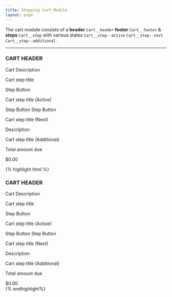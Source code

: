```yaml
---
title: Shopping Cart Module
layout: page
---
```


<p class="t-4">The cart module consists of a <strong>header</strong> <code>Cart__header</code> <strong>footer</strong> <code>Cart__footer</code> &amp; <strong>steps</strong> <code>Cart__step</code> with various states <code>Cart__step--active</code> <code>Cart__step--next</code> <code>Cart__step--additional</code>.</p>

<hr />

<div class="w-50 m-bottom-7">

<div class="Cart__wrapper">
    <div class="Cart__header">
        <h3>CART HEADER</h3>
        <p>Cart Description</p>
    </div><!--Cart__header-->
    <div class="Cart__step">
        <p class="Cart__heading">Cart step title</p>
        <a href"/">Step Button</a>
    </div><!--Cart__step-->
    <div class="Cart__step Cart__step--active">
        <p class="Cart__heading">Cart step title (Active)</p>
        <a href"/">Step Button</a>
        <a href"/">Step Button</a>
    </div><!--Cart__step-->
    <div class="Cart__step Cart__step--next">
            <p class="Cart__heading">Cart step title (Next)</p>
            <span>Description</span>
    </div><!--Cart__step-->
    <div class="Cart__step Cart__step--additional">
            <p class="Cart__heading">Cart step title (Additional)</p>
    </div><!--Cart__step-->
    <div class="Cart__footer">
        <div class="Cart__price"><p>Total amount due</p><span>$0.00</span></div>
    </div><!--Cart__footer-->
</div><!--Cart__wrapper-->

</div>

{% highlight html %}
<div class="Cart__wrapper">
    <div class="Cart__header">
        <h3>CART HEADER</h3>
        <p>Cart Description</p>
    </div><!--Cart__header-->
    <div class="Cart__step">
        <p class="Cart__heading">Cart step title</p>
        <a href"/">Step Button</a>
    </div><!--Cart__step-->
    <div class="Cart__step Cart__step--active">
        <p class="Cart__heading">Cart step title (Active)</p>
        <a href"/">Step Button</a>
        <a href"/">Step Button</a>
    </div><!--Cart__step-->
    <div class="Cart__step Cart__step--next">
            <p class="Cart__heading">Cart step title (Next)</p>
            <span>Description</span>
    </div><!--Cart__step-->
    <div class="Cart__step Cart__step--additional">
            <p class="Cart__heading">Cart step title (Additional)</p>
    </div><!--Cart__step-->
    <div class="Cart__footer">
        <div class="Cart__price"><p>Total amount due</p><span>$0.00</span></div>
    </div><!--Cart__footer-->
</div><!--Cart__wrapper-->
{% endhighlight%}